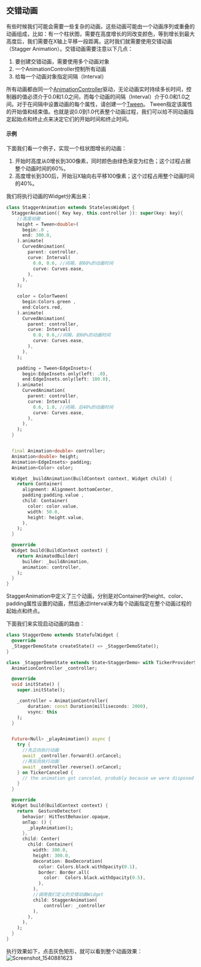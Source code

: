 
## 交错动画

有些时候我们可能会需要一些复杂的动画，这些动画可能由一个动画序列或重叠的动画组成，比如：有一个柱状图，需要在高度增长的同改变颜色，等到增长到最大高度后，我们需要在X轴上平移一段距离。这时我们就需要使用交错动画（Stagger Animation）。交错动画需要注意以下几点：

1. 要创建交错动画，需要使用多个动画对象
2. 一个AnimationController控制所有动画
3. 给每一个动画对象指定间隔（Interval）

所有动画都由同一个[AnimationController](https://docs.flutter.io/flutter/animation/AnimationController-class.html)驱动，无论动画实时持续多长时间，控制器的值必须介于0.0和1.0之间，而每个动画的间隔（Interval）介于0.0和1.0之间。对于在间隔中设置动画的每个属性，请创建一个[Tween](https://docs.flutter.io/flutter/animation/Tween-class.html)。 Tween指定该属性的开始值和结束值。也就是说0.0到1.0代表整个动画过程，我们可以给不同动画指定起始点和终止点来决定它们的开始时间和终止时间。

#### 示例

下面我们看一个例子，实现一个柱状图增长的动画：

1. 开始时高度从0增长到300像素，同时颜色由绿色渐变为红色；这个过程占据整个动画时间的60%。
2. 高度增长到300后，开始沿X轴向右平移100像素；这个过程占用整个动画时间的40%。

我们将执行动画的Widget分离出来：

```dart
class StaggerAnimation extends StatelessWidget {
  StaggerAnimation({ Key key, this.controller }): super(key: key){
    //高度动画
    height = Tween<double>(
      begin:.0 ,
      end: 300.0,
    ).animate(
      CurvedAnimation(
        parent: controller,
        curve: Interval(
          0.0, 0.6, //间隔，前60%的动画时间
          curve: Curves.ease,
        ),
      ),
    );

    color = ColorTween(
      begin:Colors.green ,
      end:Colors.red,
    ).animate(
      CurvedAnimation(
        parent: controller,
        curve: Interval(
          0.0, 0.6,//间隔，前60%的动画时间
          curve: Curves.ease,
        ),
      ),
    );

    padding = Tween<EdgeInsets>(
      begin:EdgeInsets.only(left: .0),
      end:EdgeInsets.only(left: 100.0),
    ).animate(
      CurvedAnimation(
        parent: controller,
        curve: Interval(
          0.6, 1.0, //间隔，后40%的动画时间
          curve: Curves.ease,
        ),
      ),
    );
  }


  final Animation<double> controller;
  Animation<double> height;
  Animation<EdgeInsets> padding;
  Animation<Color> color;

  Widget _buildAnimation(BuildContext context, Widget child) {
    return Container(
      alignment: Alignment.bottomCenter,
      padding:padding.value ,
      child: Container(
        color: color.value,
        width: 50.0,
        height: height.value,
      ),
    );
  }

  @override
  Widget build(BuildContext context) {
    return AnimatedBuilder(
      builder: _buildAnimation,
      animation: controller,
    );
  }
}
```

StaggerAnimation中定义了三个动画，分别是对Container的height、color、padding属性设置的动画，然后通过Interval来为每个动画指定在整个动画过程的起始点和终点。

下面我们来实现启动动画的路由：

```dart
class StaggerDemo extends StatefulWidget {
  @override
  _StaggerDemoState createState() => _StaggerDemoState();
}

class _StaggerDemoState extends State<StaggerDemo> with TickerProviderStateMixin {
  AnimationController _controller;

  @override
  void initState() {
    super.initState();

    _controller = AnimationController(
        duration: const Duration(milliseconds: 2000),
        vsync: this
    );
  }


  Future<Null> _playAnimation() async {
    try {
      //先正向执行动画
      await _controller.forward().orCancel;
      //再反向执行动画
      await _controller.reverse().orCancel;
    } on TickerCanceled {
      // the animation got canceled, probably because we were disposed
    }
  }

  @override
  Widget build(BuildContext context) {
    return  GestureDetector(
      behavior: HitTestBehavior.opaque,
      onTap: () {
        _playAnimation();
      },
      child: Center(
        child: Container(
          width: 300.0,
          height: 300.0,
          decoration: BoxDecoration(
            color: Colors.black.withOpacity(0.1),
            border: Border.all(
              color:  Colors.black.withOpacity(0.5),
            ),
          ),
          //调用我们定义的交错动画Widget
          child: StaggerAnimation(
              controller: _controller
          ),
        ),
      ),
    );
  }
}
```
执行效果如下，点击灰色矩形，就可以看到整个动画效果：
![Screenshot_1540881623](https://cdn.jsdelivr.net/gh/flutterchina/flutter-in-action@1.0/docs/imgs/Screenshot_1540881623.png)

